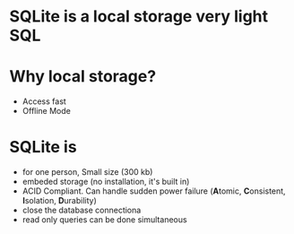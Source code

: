 # SQLite is a local storage very light SQL

# Why local storage?
- Access fast
- Offline Mode

# SQLite is
- for one person, Small size (300 kb)
- embeded storage (no installation, it's built in)
- ACID  Compliant. Can handle sudden power failure  (**A**tomic, **C**onsistent, **I**solation, **D**urability)
- close the database connectiona
- read only queries can be done simultaneous
